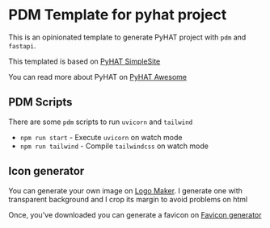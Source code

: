 # PDM Template for pyhat project

This is an opinionated template to generate PyHAT project with `pdm` and `fastapi`.

This templated is based on [PyHAT SimpleSite](https://github.com/rainmana/PyHAT-SimpleSite)

You can read more about PyHAT on [PyHAT Awesome](https://github.com/PyHAT-stack/awesome-python-htmx)

## PDM Scripts

There are some `pdm` scripts to run `uvicorn` and `tailwind`

- `npm run start` - Execute `uvicorn` on watch mode
- `npm run tailwind` - Compile `tailwindcss` on watch mode

## Icon generator

You can generate your own image on [Logo Maker](https://www.namecheap.com/logo-maker).
I generate one with transparent background and I crop its margin to avoid problems on html

Once, you've downloaded you can generate a favicon on [Favicon generator](https://favicon.io/favicon-converter/)
